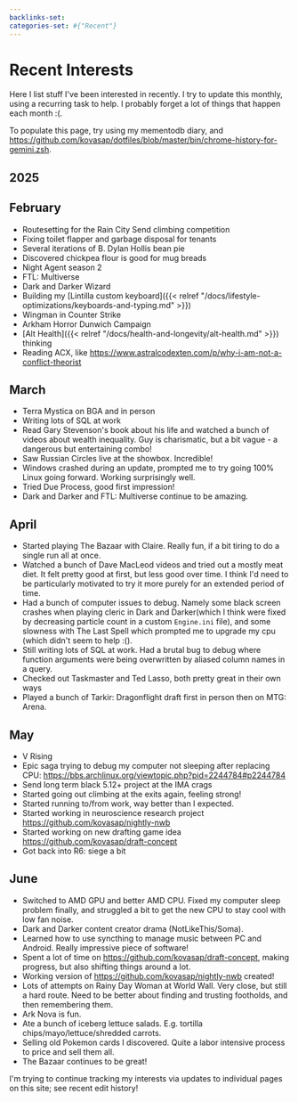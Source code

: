 ```yaml
---
backlinks-set: 
categories-set: #{"Recent"}
---
```

# Recent Interests

Here I list stuff I've been interested in recently.
I try to update this monthly, using a recurring task to help.
I probably forget a lot of things that happen each month :(.

To populate this page, try using my mementodb diary, and
https://github.com/kovasap/dotfiles/blob/master/bin/chrome-history-for-gemini.zsh.

## 2025

## February

 - Routesetting for the Rain City Send climbing competition
 - Fixing toilet flapper and garbage disposal for tenants
 - Several iterations of B. Dylan Hollis bean pie
 - Discovered chickpea flour is good for mug breads
 - Night Agent season 2
 - FTL: Multiverse
 - Dark and Darker Wizard
 - Building my [Lintilla custom keyboard]({{< relref "/docs/lifestyle-optimizations/keyboards-and-typing.md" >}})
 - Wingman in Counter Strike
 - Arkham Horror Dunwich Campaign
 - [Alt Health]({{< relref "/docs/health-and-longevity/alt-health.md" >}}) thinking
 - Reading ACX, like https://www.astralcodexten.com/p/why-i-am-not-a-conflict-theorist

## March

 - Terra Mystica on BGA and in person
 - Writing lots of SQL at work
 - Read Gary Stevenson's book about his life and watched a bunch of videos about
   wealth inequality.
   Guy is charismatic, but a bit vague - a dangerous but entertaining combo!
 - Saw Russian Circles live at the showbox.
   Incredible!
 - Windows crashed during an update, prompted me to try going 100% Linux going
   forward.  Working surprisingly well.
 - Tried Due Process, good first impression!
 - Dark and Darker and FTL: Multiverse continue to be amazing.

## April

 - Started playing The Bazaar with Claire.
   Really fun, if a bit tiring to do a single run all at once.
 - Watched a bunch of Dave MacLeod videos and tried out a mostly meat diet.
   It felt pretty good at first, but less good over time.
   I think I'd need to be particularly motivated to try it more purely for an
   extended period of time.
 - Had a bunch of computer issues to debug.
   Namely some black screen crashes when playing cleric in Dark and Darker(which
   I think were fixed by decreasing particle count in a custom `Engine.ini`
   file), and some slowness with The Last Spell which prompted me to upgrade my
   cpu (which didn't seem to help :().
 - Still writing lots of SQL at work.
   Had a brutal bug to debug where function arguments were being overwritten by
   aliased column names in a query.
 - Checked out Taskmaster and Ted Lasso, both pretty great in their own ways
 - Played a bunch of Tarkir: Dragonflight draft first in person then on MTG:
   Arena.

## May

 - V Rising
 - Epic saga trying to debug my computer not sleeping after replacing CPU:
   https://bbs.archlinux.org/viewtopic.php?pid=2244784#p2244784
 - Send long term black 5.12+ project at the IMA crags
 - Started going out climbing at the exits again, feeling strong!
 - Started running to/from work, way better than I expected.
 - Started working in neuroscience research project https://github.com/kovasap/nightly-nwb
 - Started working on new drafting game idea https://github.com/kovasap/draft-concept
 - Got back into R6: siege a bit

## June

 - Switched to AMD GPU and better AMD CPU.
   Fixed my computer sleep problem finally, and struggled a bit to get the new
   CPU to stay cool with low fan noise.
 - Dark and Darker content creator drama (NotLikeThis/Soma).
 - Learned how to use syncthing to manage music between PC and Android.
   Really impressive piece of software!
 - Spent a lot of time on https://github.com/kovasap/draft-concept, making
   progress, but also shifting things around a lot.
 - Working version of https://github.com/kovasap/nightly-nwb created!
 - Lots of attempts on Rainy Day Woman at World Wall.
   Very close, but still a hard route.
   Need to be better about finding and trusting footholds, and then remembering
   them.
 - Ark Nova is fun.
 - Ate a bunch of iceberg lettuce salads.
   E.g.
   tortilla chips/mayo/lettuce/shredded carrots.
 - Selling old Pokemon cards I discovered.  Quite a labor intensive process to price and sell them all.
 - The Bazaar continues to be great!

I'm trying to continue tracking my interests via updates to individual pages on
this site; see recent edit history!
